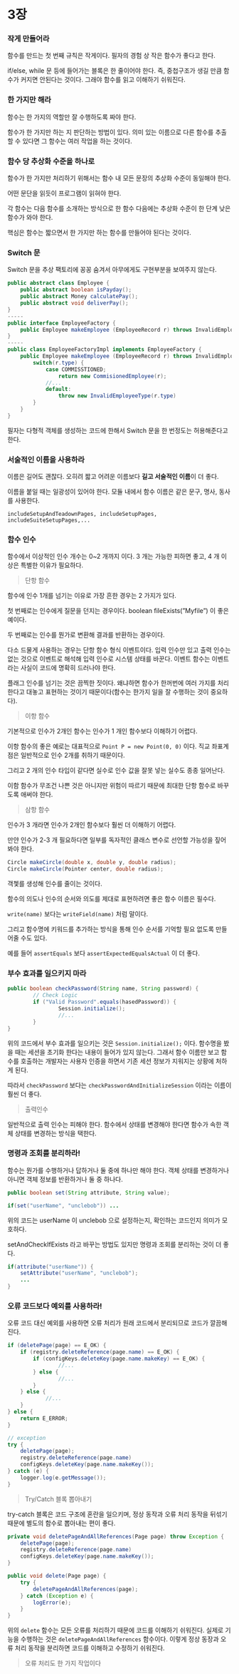 # 3장

### 작게 만들어라

함수를 만드는 첫 번째 규칙은 작게이다. 필자의 경험 상 작은 함수가 좋다고 한다.

if/else, while 문 등에 들어가는 블록은 한 줄이어야 한다. 즉, 중첩구조가 생길 만큼 함수가 커지면 안된다는 것이다. 그래야 함수를 읽고 이해하기 쉬워진다.

### 한 가지만 해라

함수는 한 가지의 역할만 잘 수행하도록 짜야 한다.

함수가 한 가지만 하는 지 판단하는 방법이 있다. 의미 있는 이름으로 다른 함수를 추출할 수 있다면 그 함수는 여러 작업을 하는 것이다.

### 함수 당 추상화 수준을 하나로

함수가 한 가지만 처리하기 위해서는 함수 내 모든 문장의 추상화 수준이 동일해야 한다.

어떤 문단을 읽듯이 프로그램이 읽혀야 한다.

각 함수는 다음 함수를 소개하는 방식으로 한 함수 다음에는 추상화 수준이 한 단계 낮은 함수가 와야 한다.

핵심은 함수는 짧으면서 한 가지만 하는 함수를 만들어야 된다는 것이다.

### Switch 문

Switch 문을 추상 팩토리에 꽁꽁 숨겨서 아무에게도 구현부분을 보여주지 않는다.

```java
public abstract class Employee {
	public abstract boolean isPayday();
	public abstract Money calculatePay();
	public abstract void deliverPay();
}
-----
public interface EmployeeFactory {
	public Employee makeEmployee (EmployeeRecord r) throws InvalidEmployeeType;
}
-----
public class EmployeeFactoryImpl implements EmployeeFactory {
	public Employee makeEmployee (EmployeeRecord r) throws InvalidEmployeeType {
		switch(r.type) {
			case COMMISSTIONED;
				return new CommisionedEmployee(r);
			//...
			default:
				throw new InvalidEmployeeType(r.type)
		}
	}
}
```

필자는 다형적 객체를 생성하는 코드에 한해서 Switch 문을 한 번정도는 허용해준다고 한다.

### 서술적인 이름을 사용하라

이름은 길어도 괜찮다. 오히려 짧고 어려운 이름보다 **길고 서술적인 이름**이 더 좋다.

이름을 붙일 때는 일광성이 있어야 한다. 모듈 내에서 함수 이름은 같은 문구, 명사, 동사를 사용한다.

```
includeSetupAndTeadownPages, includeSetupPages, includeSuiteSetupPages,...
```

### 함수 인수

함수에서 이상적인 인수 개수는 0~2 개까지 이다. 3 개는 가능한 피하면 좋고, 4 개 이상은 특별한 이유가 필요하다.

> 단항 함수
>

함수에 인수 1개를 넘기는 이유로 가장 흔한 경우는 2 가지가 있다.

첫 번째로는 인수에게 질문을 던지는 경우이다.  boolean fileExists(”Myfile”) 이 좋은 예이다.

두 번째로는 인수를 뭔가로 변환해 결과를 반환하는 경우이다.

다소 드물게 사용하는 경우는 단항 함수 형식 이벤트이다. 입력 인수만 있고 출력 인수는 없는 것으로 이벤트로 해석해 입력 인수로 시스템 상태를 바꾼다. 이벤트 함수는 이벤트라는 사실이 코드에 명확히 드러나야 한다.

플래그 인수를 넘기는 것은 끔찍한 짓이다. 왜냐하면 함수가 한꺼번에 여러 가지를 처리한다고 대놓고 표현하는 것이기 때문이다(함수는 한가지 일을 잘 수행하는 것이 중요하다).

> 이항 함수
>

기본적으로 인수가 2개인 함수는 인수가 1 개인 함수보다 이해하기 어렵다.

이항 함수의 좋은 예로는 대표적으로 `Point P = new Point(0, 0)` 이다. 직교 좌표계 점은 일반적으로 인수 2개를 취하기 때문이다.

그리고 2 개의 인수 타입이 같다면 실수로 인수 값을 잘못 넣는 실수도 종종 일어난다.

이함 함수가 무조건 나쁜 것은 아니지만 위험이 따르기 때문에 최대한 단항 함수로 바꾸도록 애써야 한다.

> 삼항 함수
>

인수가 3 개라면 인수가 2개인 함수보다 훨씬 더 이해하기 어렵다.

만얀 인수가 2-3 개 필요하다면 일부를 독자적인 클래스 변수로 선언할 가능성을 짚어봐야 한다.

```java
Circle makeCircle(double x, double y, double radius);
Circle makeCircle(Pointer center, double radius);
```

객쳋를 생성해 인수를 줄이는 것이다.

함수의 의도나 인수의 순서와 의도를 제대로 표현하려면 좋은 함수 이름은 필수다.

`write(name)` 보다는 `writeField(name)` 처럼 말이다.

그리고 함수명에 키워드를 추가하는 방식을 통해 인수 순서를 기억할 필요 없도록 만들어줄 수도 있다.

예를 들어 `assertEquals` 보다 `assertExpectedEqualsActual` 이 더 좋다.

### 부수 효과를 일으키지 마라

```java
public boolean checkPassword(String name, String password) {
		// Check Logic
		if ("Valid Password".equals(hasedPassword)) {
				Session.initialize();
				//...
		}
} 
```

위의 코드에서 부수 효과를 일으키는 것은 `Session.initialize();`   이다. 함수명을 봤을 때는 세션을 초기화 한다는 내용이 들어가 있지 않는다. 그래서 함수 이름만 보고 함수를 호출하는 개발자는 사용자 인증을 하면서 기존 세션 정보가 지워지는 상황에 처하게 된다.

따라서 `checkPassword` 보다는 `checkPasswordAndInitializeSession` 이라는 이름이 훨씬 더 좋다.

> 출력인수
>

일반적으로 출력 인수는 피해야 한다. 함수에서 상태를 변경해야 한다면 함수가 속한 객체 상태를 변경하는 방식을 택한다.

### 명령과 조회를 분리하라!

함수는 뭔가를 수행하거나 답하거나 둘 중에 하나만 해야 한다. 객체 상태를 변경하거나 아니면 객체 정보를 반환하거나 둘 중 하나다.

```java
public boolean set(String attribute, String value);

if(set("userName", "unclebob")) ...
```

위의 코드는 userName 이 unclebob 으로 설정하는지, 확인하는 코드인지 의미가 모호하다.

setAndCheckIfExists 라고 바꾸는 방법도 있지만 명령과 조회를 분리하는 것이 더 좋다.

```java
if(attribute("userName")) {
	setAttribute("userName", "unclebob");
	...
}
```

### 오류 코드보다 예외를 사용하라!

오류 코드 대신 예외를 사용하면 오류 처리가 원래 코드에서 분리되므로 코드가 깔끔해진다.

```java
if (deletePage(page) == E_OK) {
	if (registry.deleteReference(page.name) == E_OK) {
		if (configKeys.deleteKey(page.name.makeKey) == E_OK) {
				//...
		} else {
				//...
		}
	} else {
			//...
	}
} else {
	return E_ERROR;
}

// exception
try {
	deletePage(page);
	registry.deleteReference(page.name)
	configKeys.deleteKey(page.name.makeKey());
} catch (e) {
	logger.log(e.getMessage());
}
```

> Try/Catch 블록 뽑아내기
>

try-catch 블록은 코드 구조에 혼란을 일으키며, 정상 동작과 오류 처리 동작을 뒤섞기 때문에 별도의 함수로 뽑아내는 편이 좋다.

```java
private void deletePageAndAllReferences(Page page) throw Exception {
	deletePage(page);
	registry.deleteReference(page.name)
	configKeys.deleteKey(page.name.makeKey());
}

public void delete(Page page) {
	try {
		deletePageAndAllReferences(page);
	} catch (Exception e) {
		logError(e);
	}
}
```

위의 `delete` 함수는 모든 오류를 처리하기 때문에 코드를 이해하기 쉬워진다. 실제로 기능을 수행하는 것은 `deletePageAndAllReferences` 함수이다. 이렇게 정상 동장과 오류 처리 동작을 분리하면 코드를 이해하고 수정하기 쉬워진다.

> 오류 처리도 한 가지 작업이다
>
